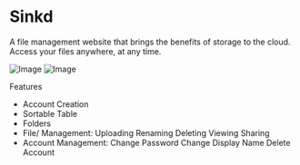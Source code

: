 # Sinkd
A file management website that brings the benefits of storage to the cloud. Access your files anywhere, at any time.

![Image](https://i.imgur.com/eYa1Lrq.png)
![Image](https://i.imgur.com/JLsfFE0.png)

Features
- Account Creation
- Sortable Table
- Folders
- File/ Management:
    Uploading
    Renaming
    Deleting
    Viewing
    Sharing
- Account Management:
    Change Password
    Change Display Name
    Delete Account
